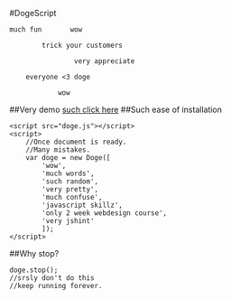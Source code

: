 #DogeScript
```
much fun       wow

        trick your customers
        
                very appreciate
                
    everyone <3 doge
            
            wow
```
##Very demo
[such click here](http://briandeheus.github.io/dogejs/)
##Such ease of installation
```
<script src="doge.js"></script>
<script>
    //Once document is ready.
    //Many mistakes.
	var doge = new Doge([
		'wow', 
		'much words', 
		'such random', 
		'very pretty', 
		'much confuse', 
		'javascript skillz', 
		'only 2 week webdesign course', 
		'very jshint'
		]);
</script>
```
##Why stop?
```
doge.stop();
//srsly don't do this
//keep running forever.
```